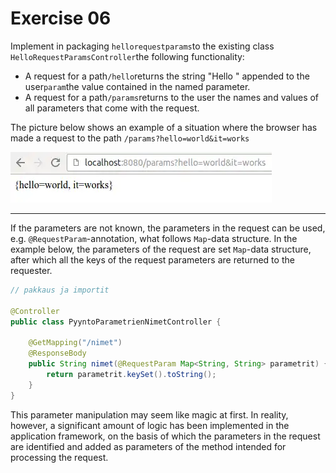 # Exercise 06

Implement in packaging `hellorequestparams`to the existing class `HelloRequestParamsController`the following functionality:

* A request for a path`/hello`returns the string "Hello " appended to the user`param`the value contained in the named parameter.
* A request for a path`/params`returns to the user the names and values of all parameters that come with the request.

The picture below shows an example of a situation where the browser has made a request to the path `/params?hello=world&it=works`

![](assets/20230913_201525_params-it-works.webp)

---



If the parameters are not known, the parameters in the request can be used, e.g. `@RequestParam`-annotation, what follows `Map`-data structure.  In the example below, the parameters of the request are set `Map`-data structure, after which all the keys of the request parameters are returned to the requester.

```java
// pakkaus ja importit

@Controller
public class PyyntoParametrienNimetController {

    @GetMapping("/nimet")
    @ResponseBody
    public String nimet(@RequestParam Map<String, String> parametrit) {
        return parametrit.keySet().toString();
    }
}
```

This
parameter manipulation may seem like magic at first.  In reality,
however, a significant amount of logic has been implemented in the
application framework, on the basis of which the parameters in the
request are identified and added as parameters of the method intended
for processing the request.
